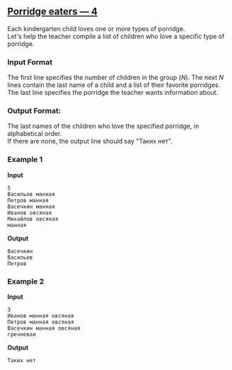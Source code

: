 ## [Porridge eaters — 4](../../../solutions/3.2/32_h.py)

Each kindergarten child loves one or more types of porridge.\
Let's help the teacher compile a list of children who love a specific type of porridge.

### Input Format

The first line specifies the number of children in the group ($N$). The next $N$ lines contain the last name of a child and a list of their favorite porridges. The last line specifies the porridge the teacher wants information about.

### Output Format:

The last names of the children who love the specified porridge, in alphabetical order.\
If there are none, the output line should say "Таких нет".

### Example 1

__Input__
```plaintext
5
Васильев манная
Петров манная
Васечкин манная
Иванов овсяная
Михайлов овсяная
манная
```

__Output__
```plaintext
Васечкин
Васильев
Петров
```

### Example 2

__Input__
```plaintext
3
Иванов манная овсяная
Петров манная овсяная
Васечкин манная овсяная
гречневая
```

__Output__
```plaintext
Таких нет
```